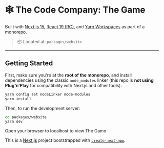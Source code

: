# 🕸 The Code Company: The Game

Built with [Next.js 15](https://nextjs.org), [React 19 (RC)](https://react.dev), and [Yarn Workspaces](https://yarnpkg.com/features/workspaces) as part of a monorepo.

> 📦 Located at: `packages/website`

---

## Getting Started

First, make sure you're at the **root of the monorepo**, and install dependencies using the classic `node_modules` linker (this repo is **not using Plug'n'Play** for compatibility with Next.js and other tools):

```bash
yarn config set nodeLinker node-modules
yarn install
```

Then, to run the development server:
```bash
cd packages/website
yarn dev
```
Open your browser to localhost to view The Game



This is a [Next.js](https://nextjs.org) project bootstrapped with [`create-next-app`](https://nextjs.org/docs/app/api-reference/cli/create-next-app).
